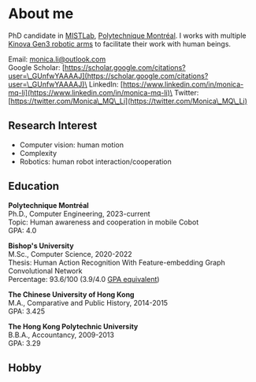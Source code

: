 # About me

PhD candidate in [MISTLab](https://mistlab.ca/), [Polytechnique Montréal](https://www.polymtl.ca/). I works with multiple [Kinova Gen3 robotic arms](https://www.kinovarobotics.com/product/gen3-robots) to facilitate their work with human beings.

Email: [monica.li@outlook.com](mailto:monica.li@outlook.com)\
Google Scholar: [https://scholar.google.com/citations?user=\_GUnfwYAAAAJ](https://scholar.google.com/citations?user=\_GUnfwYAAAAJ)\
LinkedIn: [https://www.linkedin.com/in/monica-mq-li](https://www.linkedin.com/in/monica-mq-li)\
Twitter: [https://twitter.com/Monica\_MQ\_Li](https://twitter.com/Monica\_MQ\_Li)

## Research Interest

* Computer vision: human motion
* Complexity
* Robotics: human robot interaction/cooperation

## Education

**Polytechnique Montréal**\
Ph.D., Computer Engineering, 2023-current\
Topic: Human awareness and cooperation in mobile Cobot\
GPA: 4.0

**Bishop's University**\
M.Sc., Computer Science, 2020-2022\
Thesis: Human Action Recognition With Feature-embedding Graph Convolutional Network\
Percentage: 93.6/100 (3.9/4.0 [GPA equivalent](https://en.wikipedia.org/wiki/Academic\_grading\_in\_Canada#Quebec))

**The Chinese University of Hong Kong**\
M.A., Comparative and Public History, 2014-2015\
GPA: 3.425

**The Hong Kong Polytechnic University**\
B.B.A., Accountancy, 2009-2013\
GPA: 3.29

## Hobby
